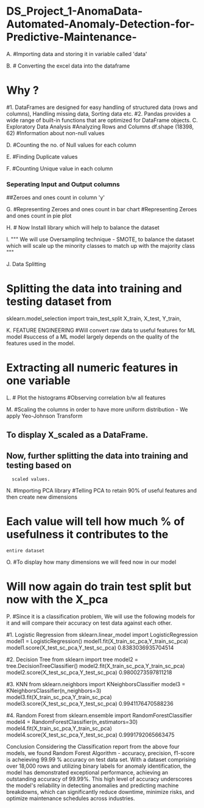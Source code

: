 # DS_Project_1-AnomaData-Automated-Anomaly-Detection-for-Predictive-Maintenance-
A. #Importing data and storing it in variable called 'data'

B. # Converting the excel data into the dataframe
   # Why ?
   #1. DataFrames are designed for easy handling of structured data
   (rows and columns), Handling missing data, Sorting data etc.
   #2. Pandas provides a wide range of built-in functions that are
   optimized for DataFrame objects.
C. Exploratory Data Analysis
   #Analyzing Rows and Columns df.shape
   (18398, 62)
   #Information about non-null values 

D. #Counting the no. of Null values for each column

E. #Finding Duplicate values

F. #Counting Unique value in each column
   ### Seperating Input and Output columns
   ##Zeroes and ones count in column 'y'

G. #Representing Zeroes and ones count in bar chart
   #Representing Zeroes and ones count in pie plot

H. # Now Install library which will help to balance the dataset 

I. """ We will use Oversampling technique - SMOTE, to balance the dataset
   which will scale up the minority classes to match up with the majority
   class """

J. Data Splitting
   # Splitting the data into training and testing dataset from
   sklearn.model_selection import train_test_split X_train, X_test, Y_train,

K. FEATURE ENGINEERING
   #Will convert raw data to useful features for ML model #success of a ML
   model largely depends on the quality of the features used in the model.
   # Extracting all numeric features in one variable

L. # Plot the histograms
   #Observing correlation b/w all features

M. #Scaling the columns in order to have more uniform distribution - We apply
   Yeo-Johnson Transform
   ## To display X_scaled as a DataFrame.
   ## Now, further splitting the data into training and testing based on
      scaled values.

N. #Importing PCA library #Telling PCA to retain 90% of useful features and then
   create new dimensions
   # Each value will tell how much % of usefulness it contributes to the
    entire dataset

O. #To display how many dimensions we will feed now in our model
   # Will now again do train test split but now with the X_pca
 
P. #Since it is a classification problem, We will use the following
   models for it and will compare their accuracy on test data against
   each other.

   #1. Logistic Regression from sklearn.linear_model import
LogisticRegression model1 = LogisticRegression()
model1.fit(X_train_sc_pca,Y_train_sc_pca)
model1.score(X_test_sc_pca,Y_test_sc_pca)
0.8383036935704514

#2. Decision Tree
from sklearn import tree
model2 = tree.DecisionTreeClassifier()
model2.fit(X_train_sc_pca,Y_train_sc_pca)
model2.score(X_test_sc_pca,Y_test_sc_pca)
0.9800273597811218

#3. KNN
from sklearn.neighbors import KNeighborsClassifier
model3 = KNeighborsClassifier(n_neighbors=3)
model3.fit(X_train_sc_pca,Y_train_sc_pca)
model3.score(X_test_sc_pca,Y_test_sc_pca)
0.9941176470588236

#4. Random Forest
from sklearn.ensemble import RandomForestClassifier
model4 = RandomForestClassifier(n_estimators=30)
model4.fit(X_train_sc_pca,Y_train_sc_pca)
model4.score(X_test_sc_pca,Y_test_sc_pca)
0.9991792065663475

Conclusion
Considering the Classification report from the above four models, we found Random Forest
Algorithm - accuracy, precision, f1-score is acheieving 99.99 % accuracy on test data set. With a
dataset comprising over 18,000 rows and utilizing binary labels for anomaly identification, the
model has demonstrated exceptional performance, achieving an outstanding accuracy of
99.99%. This high level of accuracy underscores the model's reliability in detecting anomalies
and predicting machine breakdowns, which can significantly reduce downtime, minimize risks,
and optimize maintenance schedules across industries.




   
